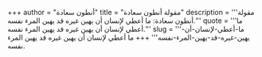 +++
author = "أنطون سعادة"
title = "مقولة أنطون سعادة"
description = '''مقولة أنطون سعادة: ما أعطي لإنسان أن يهين غيره قد يهين المرء نفسه.'''
quote = '''ما أعطي لإنسان أن يهين غيره قد يهين المرء نفسه.'''
slug = '''ما-أعطي-لإنسان-أن-يهين-غيره-قد-يهين-المرء-نفسه'''
+++
ما أعطي لإنسان أن يهين غيره قد يهين المرء نفسه.
